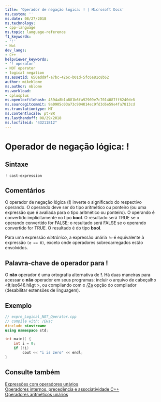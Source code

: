 ```yaml
---
title: 'Operador de negação lógica: ! | Microsoft Docs'
ms.custom: ''
ms.date: 08/27/2018
ms.technology:
- cpp-language
ms.topic: language-reference
f1_keywords:
- '!'
- Not
dev_langs:
- C++
helpviewer_keywords:
- '! operator'
- NOT operator
- logical negation
ms.assetid: 650add9f-a7bc-426c-b01d-5fc6a81c8b62
author: mikeblome
ms.author: mblome
ms.workload:
- cplusplus
ms.openlocfilehash: 4594a8b1a881b6fa92909e7c7014087ff6240de8
ms.sourcegitcommit: 9a0905c03a73c904014ec9fd3d6e59e4fa7813cd
ms.translationtype: MT
ms.contentlocale: pt-BR
ms.lasthandoff: 08/29/2018
ms.locfileid: "43211812"
---
```

# <a name="logical-negation-operator-"></a>Operador de negação lógica: !

## <a name="syntax"></a>Sintaxe

```
! cast-expression
```

## <a name="remarks"></a>Comentários

O operador de negação lógica (**!**) inverte o significado do respectivo operando. O operando deve ser do tipo aritmético ou ponteiro (ou uma expressão que é avaliada para o tipo aritmético ou ponteiro). O operando é convertido implicitamente no tipo **bool**. O resultado será TRUE se o operando convertido for FALSE; o resultado será FALSE se o operando convertido for TRUE. O resultado é do tipo **bool**.

Para uma expressão *eletrônico*, a expressão unária `!e` é equivalente à expressão `(e == 0)`, exceto onde operadores sobrecarregados estão envolvidos.

## <a name="operator-keyword-for-"></a>Palavra-chave de operador para !

O **não** operador é uma ortografia alternativa de **!**. Há duas maneiras para acessar o **não** operador em seus programas: incluir o arquivo de cabeçalho \<lt;iso646.h&gt >, ou compilando com o [/Za](../build/reference/za-ze-disable-language-extensions.md) opção do compilador (desabilitar extensões de linguagem).

## <a name="example"></a>Exemplo

```cpp
// expre_Logical_NOT_Operator.cpp
// compile with: /EHsc
#include <iostream>
using namespace std;

int main() {
    int i = 0;
    if (!i)
        cout << "i is zero" << endl;
}
```

## <a name="see-also"></a>Consulte também

[Expressões com operadores unários](../cpp/expressions-with-unary-operators.md)<br/>
[Operadores internos, precedência e associatividade C++](../cpp/cpp-built-in-operators-precedence-and-associativity.md)<br/>
[Operadores aritméticos unários](../c-language/unary-arithmetic-operators.md)<br/>
